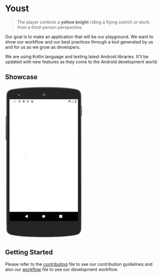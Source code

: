 # Youst

> The player controls a **yellow knight** riding a flying ostrich or stork, from a third-person perspective.

Our goal is to make an application that will be our playground. We want to show our workflow and our best practices through a tool generated by us and for us as we grow as developers.

We are using Kotlin language and testing latest Android libraries. It'll be updated with new features as they come to the Android development world.

## Showcase

![Demo](./assets/hero.gif)

## Getting Started

Please refer to the [contributing](./CONTRIBUTING.md) file to see our contribution guidelines and also our [workflow](./WORKFLOW.md) file to see our development workflow.